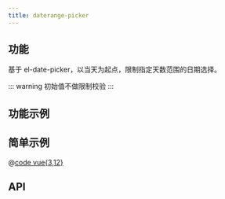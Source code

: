 ```yaml
---
title: daterange-picker
---
```


## 功能

基于 el-date-picker，以当天为起点，限制指定天数范围的日期选择。

::: warning
初始值不做限制校验
:::

## 功能示例

<Example />

## 简单示例

<Simple />

@[code vue{3,12}](@/components/daterange-picker/docs/simple.vue)

## API

<Usage />

<script setup>
import Example from "@/components/daterange-picker/docs/example.vue";
import Simple from "@/components/daterange-picker/docs/simple.vue";
import Usage from "@/components/daterange-picker/docs/usage.vue";
</script>